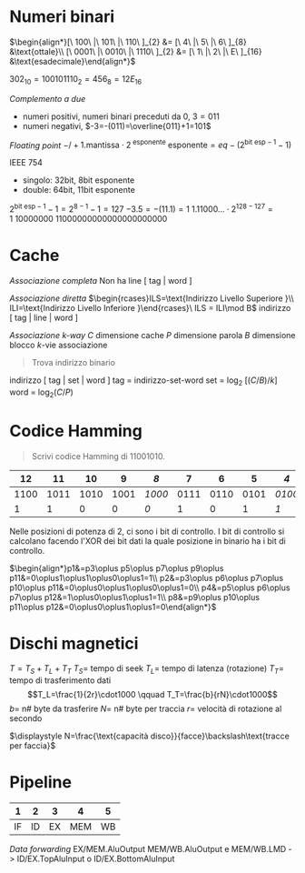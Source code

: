 # Numeri binari

$\begin{align*}[\ 100\ |\ 101\ |\ 110\ ]_{2} &= [\ 4\ |\ 5\ |\ 6\ ]_{8} &\text{ottale}\\ [\ 0001\ |\ 0010\ |\ 1110\ ]_{2} &= [\ 1\ |\ 2\ |\ E\ ]_{16} &\text{esadecimale}\end{align*}$

$302_{10} = 100101110_{2} = 456_{8} = 12E_{16}$

*Complemento a due*
- numeri positivi, numeri binari preceduti da 0, $3=011$
- numeri negativi, $-3=-(011)=\overline{011}+1=101$

*Floating point*
$-/+ 1.\text{mantissa}\cdot2^{\text{ esponente}}$
$\text{esponente} = eq-(2^{\text{bit esp}-1}-1)$

IEEE 754
- singolo: 32bit, 8bit esponente
- double: 64bit, 11bit esponente

$2^{\text{bit esp}-1}-1=2^{8-1}-1=127$
$-3.5=-(11.1)=1\ 1.11000...\cdot2^{128-127}=1\ 10000000\ 11000000000000000000000$
# Cache

*Associazione completa*
Non ha line \[ tag | word ]

*Associazione diretta*
$\begin{rcases}ILS=\text{Indirizzo Livello Superiore }\\ ILI=\text{Indirizzo Livello Inferiore }\end{rcases}\ ILS = ILI\mod B$
indirizzo \[ tag | line | word ]

*Associazione k-way*
$C$ dimensione cache
$P$ dimensione parola
$B$ dimensione blocco
$k$-vie associazione

> Trova indirizzo binario

indirizzo \[ tag | set | word ]
tag = indirizzo-set-word 
set = $\log_{2}\ [(C/B)/k]$
word = $\log_2(C/P)$
# Codice Hamming

> Scrivi codice Hamming di 11001010.

| 12   | 11   | 10   | 9    | *8*    | 7    | 6    | 5    | *4*    | 3    | *2*    | *1*    |
| ---- | ---- | ---- | ---- | ------ | ---- | ---- | ---- | ------ | ---- | ------ | ------ |
| 1100 | 1011 | 1010 | 1001 | *1000* | 0111 | 0110 | 0101 | *0100* | 0011 | *0010* | *0001* |
| 1    | 1    | 0    | 0    | *0*    | 1    | 0    | 1    | *1*    | 0    | *0*    | *1*    |
Nelle posizioni di potenza di 2, ci sono i bit di controllo.
I bit di controllo si calcolano facendo l'XOR dei bit dati la quale posizione in binario ha i bit di controllo.

$\begin{align*}p1&=p3\oplus p5\oplus p7\oplus p9\oplus p11&=0\oplus1\oplus1\oplus0\oplus1=1\\ p2&=p3\oplus p6\oplus p7\oplus p10\oplus p11&=0\oplus0\oplus1\oplus0\oplus1=0\\ p4&=p5\oplus p6\oplus p7\oplus p12&=1\oplus0\oplus1\oplus1=1\\ p8&=p9\oplus p10\oplus p11\oplus p12&=0\oplus0\oplus1\oplus1=0\end{align*}$
# Dischi magnetici

$T=T_S+T_L+T_T$
$T_S=$ tempo di seek
$T_L=$ tempo di latenza (rotazione) 
$T_T=$ tempo di trasferimento dati
$$T_L=\frac{1}{2r}\cdot1000
\qquad T_T=\frac{b}{rN}\cdot1000$$
$b=$ n# byte da trasferire
$N=$ n# byte per traccia
$r=$ velocità di rotazione al secondo

$\displaystyle N=\frac{\text{capacità disco}}{facce}\backslash\text{tracce per faccia}$

# Pipeline

| 1   | 2   | 3   | 4   | 5   |
| --- | --- | --- | --- | --- |
| IF  | ID  | EX  | MEM | WB  |

*Data forwarding*
EX/MEM.AluOutput
MEM/WB.AluOutput e MEM/WB.LMD
-> ID/EX.TopAluInput o ID/EX.BottomAluInput

